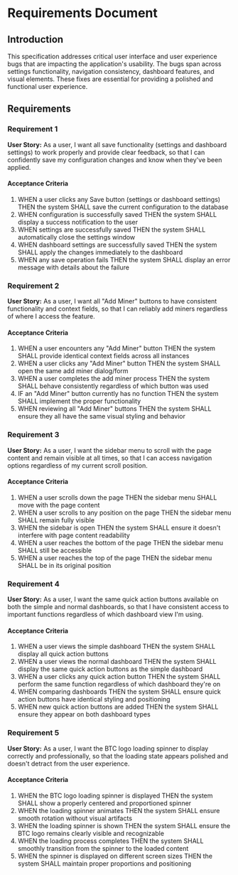 # Requirements Document

## Introduction

This specification addresses critical user interface and user experience bugs that are impacting the application's usability. The bugs span across settings functionality, navigation consistency, dashboard features, and visual elements. These fixes are essential for providing a polished and functional user experience.

## Requirements

### Requirement 1

**User Story:** As a user, I want all save functionality (settings and dashboard settings) to work properly and provide clear feedback, so that I can confidently save my configuration changes and know when they've been applied.

#### Acceptance Criteria

1. WHEN a user clicks any Save button (settings or dashboard settings) THEN the system SHALL save the current configuration to the database
2. WHEN configuration is successfully saved THEN the system SHALL display a success notification to the user
3. WHEN settings are successfully saved THEN the system SHALL automatically close the settings window
4. WHEN dashboard settings are successfully saved THEN the system SHALL apply the changes immediately to the dashboard
5. WHEN any save operation fails THEN the system SHALL display an error message with details about the failure

### Requirement 2

**User Story:** As a user, I want all "Add Miner" buttons to have consistent functionality and context fields, so that I can reliably add miners regardless of where I access the feature.

#### Acceptance Criteria

1. WHEN a user encounters any "Add Miner" button THEN the system SHALL provide identical context fields across all instances
2. WHEN a user clicks any "Add Miner" button THEN the system SHALL open the same add miner dialog/form
3. WHEN a user completes the add miner process THEN the system SHALL behave consistently regardless of which button was used
4. IF an "Add Miner" button currently has no function THEN the system SHALL implement the proper functionality
5. WHEN reviewing all "Add Miner" buttons THEN the system SHALL ensure they all have the same visual styling and behavior

### Requirement 3

**User Story:** As a user, I want the sidebar menu to scroll with the page content and remain visible at all times, so that I can access navigation options regardless of my current scroll position.

#### Acceptance Criteria

1. WHEN a user scrolls down the page THEN the sidebar menu SHALL move with the page content
2. WHEN a user scrolls to any position on the page THEN the sidebar menu SHALL remain fully visible
3. WHEN the sidebar is open THEN the system SHALL ensure it doesn't interfere with page content readability
4. WHEN a user reaches the bottom of the page THEN the sidebar menu SHALL still be accessible
5. WHEN a user reaches the top of the page THEN the sidebar menu SHALL be in its original position

### Requirement 4

**User Story:** As a user, I want the same quick action buttons available on both the simple and normal dashboards, so that I have consistent access to important functions regardless of which dashboard view I'm using.

#### Acceptance Criteria

1. WHEN a user views the simple dashboard THEN the system SHALL display all quick action buttons
2. WHEN a user views the normal dashboard THEN the system SHALL display the same quick action buttons as the simple dashboard
3. WHEN a user clicks any quick action button THEN the system SHALL perform the same function regardless of which dashboard they're on
4. WHEN comparing dashboards THEN the system SHALL ensure quick action buttons have identical styling and positioning
5. WHEN new quick action buttons are added THEN the system SHALL ensure they appear on both dashboard types

### Requirement 5

**User Story:** As a user, I want the BTC logo loading spinner to display correctly and professionally, so that the loading state appears polished and doesn't detract from the user experience.

#### Acceptance Criteria

1. WHEN the BTC logo loading spinner is displayed THEN the system SHALL show a properly centered and proportioned spinner
2. WHEN the loading spinner animates THEN the system SHALL ensure smooth rotation without visual artifacts
3. WHEN the loading spinner is shown THEN the system SHALL ensure the BTC logo remains clearly visible and recognizable
4. WHEN the loading process completes THEN the system SHALL smoothly transition from the spinner to the loaded content
5. WHEN the spinner is displayed on different screen sizes THEN the system SHALL maintain proper proportions and positioning